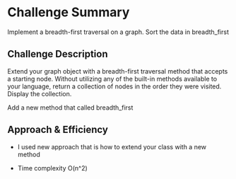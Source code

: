# Challenge Summary
Implement a breadth-first traversal on a graph. Sort the data in breadth_first

## Challenge Description
Extend your graph object with a breadth-first traversal method that accepts a starting node. Without utilizing any of the built-in methods available to your language, return a collection of nodes in the order they were visited. Display the collection.

Add a new method that called breadth_first

## Approach & Efficiency
- I used new approach that is how to extend your class with a new method

- Time complexity O(n^2)